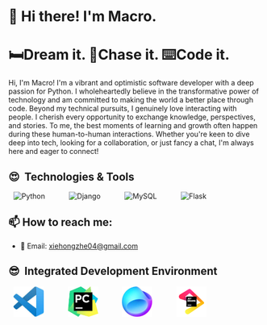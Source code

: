 <h1>👋 Hi there! I'm Macro.</h1>
<h1>🛏️Dream it. 🚀Chase it. ⌨️Code it.</h1>

<p>Hi, I'm Macro! I'm a vibrant and optimistic software developer with a deep passion for Python. I wholeheartedly believe in the transformative power of technology and am committed to making the world a better place through code. Beyond my technical pursuits, I genuinely love interacting with people. I cherish every opportunity to exchange knowledge, perspectives, and stories. To me, the best moments of learning and growth often happen during these human-to-human interactions. Whether you're keen to dive deep into tech, looking for a collaboration, or just fancy a chat, I'm always here and eager to connect!</p>

<h2>😍 &nbsp;Technologies & Tools</h2>
<p align="left">
<img src="https://cdn-icons-png.flaticon.com/128/5968/5968350.png" alt="Python" width="60" height="60" style="margin-right: 10px; margin-left: 10px;"/>
&nbsp;&nbsp;&nbsp;&nbsp;&nbsp;
<img src="https://cdn1.iconfinder.com/data/icons/akar-vol-1/24/django-fill-128.png" alt="Django" width="60" height="60" style="margin-right: 10px; margin-left: 10px;"/>
&nbsp;&nbsp;&nbsp;&nbsp;&nbsp;
<img src="https://cdn4.iconfinder.com/data/icons/logos-brands-5/24/mysql-128.png" alt="MySQL" width="60" height="60" style="margin-right: 10px; margin-left: 10px;"/>
&nbsp;&nbsp;&nbsp;&nbsp;&nbsp;
<img src="https://simpleicons.org/icons/flask.svg" alt="Flask" width="60" height="60" style="margin-right: 10px; margin-left: 10px;"/>
&nbsp;&nbsp;&nbsp;&nbsp;&nbsp;
</p>

<h2>📫 How to reach me:</h2>
<ul>
    <li>📧 Email: <a href="mailto:xiehongzhe04@gmail.com">xiehongzhe04@gmail.com</a></li>
</ul>

<h2>😎 &nbsp;Integrated Development Environment</h2>
<p align="left">
<img src="https://github.com/MacroXie/MacroXie/blob/main/static/Vscode.jpg?raw=true" alt="vscode" width="60" height="60" style="margin-right: 10px; margin-left: 10px;"/>
&nbsp;&nbsp;&nbsp;&nbsp;&nbsp;
<img src="https://github.com/MacroXie/MacroXie/blob/main/static/Pycharm.jpg?raw=true" alt="Pycharm" width="60" height="60" style="margin-right: 10px; margin-left: 10px;"/>
&nbsp;&nbsp;&nbsp;&nbsp;&nbsp;
<img src="https://github.com/MacroXie/MacroXie/blob/main/static/fleet.jpg?raw=true" alt="Fleet" width="60" height="60" style="margin-right: 10px; margin-left: 10px;"/>
&nbsp;&nbsp;&nbsp;&nbsp;&nbsp;
<img src="https://github.com/MacroXie/MacroXie/blob/main/static/jb.png?raw=true" alt="JB" width="60" height="60" style="margin-right: 10px; margin-left: 10px;"/>
&nbsp;&nbsp;&nbsp;&nbsp;&nbsp;
</p>

